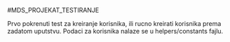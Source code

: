 #MDS_PROJEKAT_TESTIRANJE

Prvo pokrenuti test za kreiranje korisnika, ili rucno kreirati korisnika prema zadatom uputstvu.
Podaci za korisnika nalaze se u helpers/constants fajlu.
